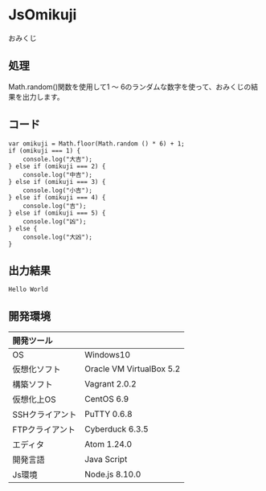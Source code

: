 # JsOmikuji
おみくじ

## 処理
Math.random()関数を使用して1 ～ 6のランダムな数字を使って、おみくじの結果を出力します。

## コード
```
var omikuji = Math.floor(Math.random () * 6) + 1;
if (omikuji === 1) {
    console.log("大吉");
} else if (omikuji === 2) {
    console.log("中吉");
} else if (omikuji === 3) {
    console.log("小吉");
} else if (omikuji === 4) {
    console.log("吉");
} else if (omikuji === 5) {
    console.log("凶");
} else {
    console.log("大凶");
}
```

## 出力結果  
```
Hello World
```
  
## 開発環境
| 開発ツール |  |
|:-|:-|
| OS | Windows10 |
| 仮想化ソフト | Oracle VM VirtualBox 5.2 |
| 構築ソフト | Vagrant 2.0.2 |
| 仮想化上OS | CentOS 6.9 |
| SSHクライアント | PuTTY 0.6.8 |
| FTPクライアント | Cyberduck 6.3.5 |
| エディタ | Atom 1.24.0 |
| 開発言語 | Java Script |
| Js環境 | Node.js 8.10.0 |
